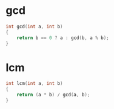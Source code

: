 # gcd

```c++
int gcd(int a, int b)
{
    return b == 0 ? a : gcd(b, a % b);
}
```

# lcm

```c++
int lcm(int a, int b) 
{
    return (a * b) / gcd(a, b);
}
```